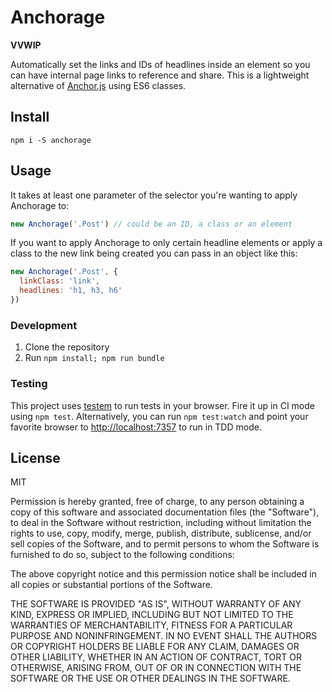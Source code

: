 # Anchorage

**VVWIP**

Automatically set the links and IDs of headlines inside an element so you can have internal page links to reference and share. This is a lightweight alternative of [Anchor.js](https://github.com/bryanbraun/anchorjs) using ES6 classes.

## Install

```shell
npm i -S anchorage
```

## Usage

It takes at least one parameter of the selector you're wanting to apply Anchorage to:

```js
new Anchorage('.Post') // could be an ID, a class or an element
```

If you want to apply Anchorage to only certain headline elements or apply a class to the new link being created you can pass in an object like this:

```js
new Anchorage('.Post', {
  linkClass: 'link',
  headlines: 'h1, h3, h6'
})
```

### Development

1. Clone the repository
2. Run `npm install; npm run bundle`


### Testing

This project uses [testem](https://github.com/testem/testem) to run tests in your browser. Fire it up in CI mode using `npm test`. Alternatively, you can run `npm test:watch` and point your favorite browser to [http://localhost:7357](http://localhost:7357) to run in TDD mode.

## License

MIT

Permission is hereby granted, free of charge, to any person obtaining a copy of this software and associated documentation files (the "Software"), to deal in the Software without restriction, including without limitation the rights to use, copy, modify, merge, publish, distribute, sublicense, and/or sell copies of the Software, and to permit persons to whom the Software is furnished to do so, subject to the following conditions:

The above copyright notice and this permission notice shall be included in all copies or substantial portions of the Software.

THE SOFTWARE IS PROVIDED "AS IS", WITHOUT WARRANTY OF ANY KIND, EXPRESS OR IMPLIED, INCLUDING BUT NOT LIMITED TO THE WARRANTIES OF MERCHANTABILITY, FITNESS FOR A PARTICULAR PURPOSE AND NONINFRINGEMENT. IN NO EVENT SHALL THE AUTHORS OR COPYRIGHT HOLDERS BE LIABLE FOR ANY CLAIM, DAMAGES OR OTHER LIABILITY, WHETHER IN AN ACTION OF CONTRACT, TORT OR OTHERWISE, ARISING FROM, OUT OF OR IN CONNECTION WITH THE SOFTWARE OR THE USE OR OTHER DEALINGS IN THE SOFTWARE.
